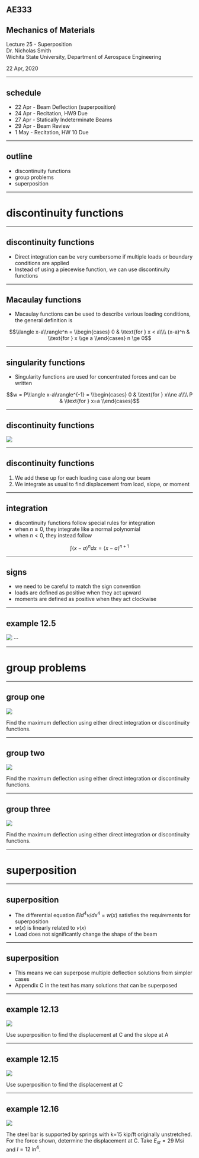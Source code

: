 ## AE333
## Mechanics of Materials
Lecture 25 - Superposition<br/>
Dr. Nicholas Smith<br/>
Wichita State University, Department of Aerospace Engineering

22 Apr, 2020

----

## schedule

- 22 Apr - Beam Deflection (superposition)
- 24 Apr - Recitation, HW9 Due
- 27 Apr - Statically Indeterminate Beams
- 29 Apr - Beam Review
- 1 May - Recitation, HW 10 Due

----
## outline

<!-- vim-markdown-toc GFM -->

* discontinuity functions
* group problems
* superposition

<!-- vim-markdown-toc -->

---
# discontinuity functions

----
## discontinuity functions

-   Direct integration can be very cumbersome if multiple loads or boundary conditions are applied
-   Instead of using a piecewise function, we can use discontinuity functions

----
## Macaulay functions

-   Macaulay functions can be used to describe various loading conditions, the general definition is

$$\\langle x-a\\rangle^n = \\begin{cases}
  0 & \\text{for } x < a\\\\
  (x-a)^n & \\text{for } x \\ge a
\\end{cases}
n \ge 0$$

----
## singularity functions

-   Singularity functions are used for concentrated forces and can be written
    
$$w = P\\langle x-a\\rangle^{-1} = \\begin{cases}
  0 & \\text{for } x\\ne a\\\\
  P & \\text{for } x=a
\\end{cases}$$

----
## discontinuity functions

![](../images/discontinuity.jpg) <!-- .element width="40%" -->

----
## discontinuity functions

1. We add these up for each loading case along our beam
2. We integrate as usual to find displacement from load, slope, or moment

----
## integration

- discontinuity functions follow special rules for integration
- when $n \ge 0$, they integrate like a normal polynomial
- when $n < 0$, they instead follow 

$$ \int \langle x-a \rangle ^n dx = \langle x - a \rangle ^{n+1} $$

----
## signs

- we need to be careful to match the sign convention
- loads are defined as positive when they act upward
- moments are defined as positive when they act clockwise

----
## example 12.5

![](../images/example-12-5.jpg) --

---
# group problems

----
## group one

![](../images/group-12-1.jpg) <!-- .element width="50%" -->

Find the maximum deflection using either direct integration or discontinuity functions.

----
## group two

![](../images/group-12-2.jpg) <!-- .element width="50%" -->

Find the maximum deflection using either direct integration or discontinuity functions.

----
## group three

![](../images/group-12-3.jpg) <!-- .element width="50%" -->

Find the maximum deflection using either direct integration or discontinuity functions.

---
# superposition

----
## superposition

-   The differential equation *EId*<sup>4</sup>*v*/*dx*<sup>4</sup> = *w*(*x*) satisfies the requirements for superposition
-   *w*(*x*) is linearly related to *v*(*x*)
-   Load does not significantly change the shape of the beam

----
## superposition

-   This means we can superpose multiple deflection solutions from simpler cases
-   Appendix C in the text has many solutions that can be superposed

----
## example 12.13

![](../images/example-12-13.jpg)

Use superposition to find the displacement at C and the slope at A

----
## example 12.15

![](../images/example-12-15.jpg)

Use superposition to find the displacement at C

----
## example 12.16

![](../images/example-12-16.jpg)

The steel bar is supported by springs with k=15 kip/ft originally unstretched. For the force shown, determine the displacement at C. Take $E_{st}=29$ Msi and $I=12\text{ in}^4$.
